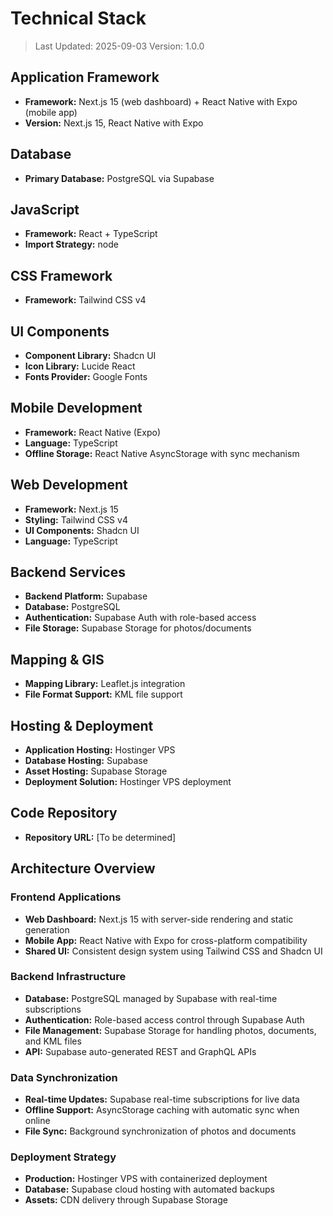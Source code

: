 # Technical Stack

> Last Updated: 2025-09-03
> Version: 1.0.0

## Application Framework

- **Framework:** Next.js 15 (web dashboard) + React Native with Expo (mobile app)
- **Version:** Next.js 15, React Native with Expo

## Database

- **Primary Database:** PostgreSQL via Supabase

## JavaScript

- **Framework:** React + TypeScript
- **Import Strategy:** node

## CSS Framework

- **Framework:** Tailwind CSS v4

## UI Components

- **Component Library:** Shadcn UI
- **Icon Library:** Lucide React
- **Fonts Provider:** Google Fonts

## Mobile Development

- **Framework:** React Native (Expo)
- **Language:** TypeScript
- **Offline Storage:** React Native AsyncStorage with sync mechanism

## Web Development

- **Framework:** Next.js 15
- **Styling:** Tailwind CSS v4
- **UI Components:** Shadcn UI
- **Language:** TypeScript

## Backend Services

- **Backend Platform:** Supabase
- **Database:** PostgreSQL
- **Authentication:** Supabase Auth with role-based access
- **File Storage:** Supabase Storage for photos/documents

## Mapping & GIS

- **Mapping Library:** Leaflet.js integration
- **File Format Support:** KML file support

## Hosting & Deployment

- **Application Hosting:** Hostinger VPS
- **Database Hosting:** Supabase
- **Asset Hosting:** Supabase Storage
- **Deployment Solution:** Hostinger VPS deployment

## Code Repository

- **Repository URL:** [To be determined]

## Architecture Overview

### Frontend Applications
- **Web Dashboard:** Next.js 15 with server-side rendering and static generation
- **Mobile App:** React Native with Expo for cross-platform compatibility
- **Shared UI:** Consistent design system using Tailwind CSS and Shadcn UI

### Backend Infrastructure
- **Database:** PostgreSQL managed by Supabase with real-time subscriptions
- **Authentication:** Role-based access control through Supabase Auth
- **File Management:** Supabase Storage for handling photos, documents, and KML files
- **API:** Supabase auto-generated REST and GraphQL APIs

### Data Synchronization
- **Real-time Updates:** Supabase real-time subscriptions for live data
- **Offline Support:** AsyncStorage caching with automatic sync when online
- **File Sync:** Background synchronization of photos and documents

### Deployment Strategy
- **Production:** Hostinger VPS with containerized deployment
- **Database:** Supabase cloud hosting with automated backups
- **Assets:** CDN delivery through Supabase Storage